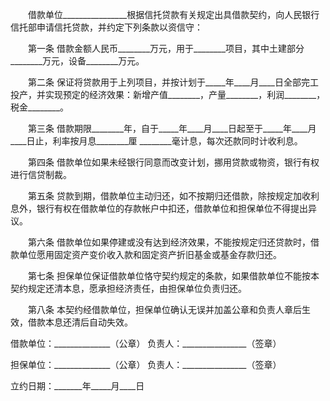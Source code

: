 
 


　　借款单位________________根据信托贷款有关规定出具借款契约，向人民银行信托部申请信托贷款，并约定下列条款以资信守：


　　第一条  借款金额人民币________万元，用于________项目，其中土建部分________万元，设备________万元。


　　第二条  保证将贷款用于上列项目，并按计划于_____年____月____日全部完工投产，并实现预定的经济效果：新增产值________，产量________，利润________，税金________。


　　第三条  借款期限________年，自于_____年____月____日起至于_____年____月____日止，利率按月息________厘 ________毫计息，每次还款同时计收利息。


　　第四条  借款单位如果未经银行同意而改变计划，挪用贷款或物资，银行有权进行信贷制裁。


　　第五条  贷款到期，借款单位主动归还，如不按期归还借款，除按规定加收利息外，银行有权在借款单位的存款帐户中扣还，借款单位和担保单位不得提出异议。


　　第六条  借款单位如果停建或没有达到经济效果，不能按规定归还贷款时，借款单位愿用固定资产变价收入款和固定资产折旧基金或基金存款归还。


　　第七条  担保单位保证借款单位恪守契约规定的条款，如果借款单位不能按本契约规定还清本息，愿承担经济责任，由担保单位负责归还。


　　第八条  本契约经借款单位，担保单位确认无误并加盖公章和负责人章后生效，借款本息还清后自动失效。


 


借款单位：______________（公章）
负责人：________________（签章）


担保单位：______________（公章）
负责人：________________（签章）


立约日期：_______年_____月____日
 


 

 
 
 
 
 
  


  
 

  


  


  
 
 
 
 

